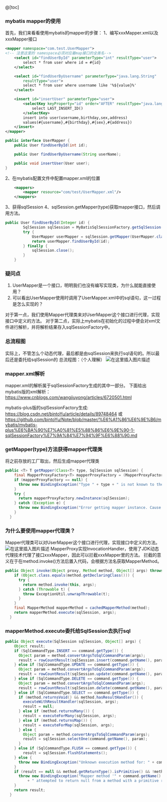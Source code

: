 @[toc]
### mybatis mapper的使用
首先，我们来看看使用mybatis的mapper的步骤：
1、编写xxxMapper.xml以及xxxMapper接口

```xml
<mapper namespace="com.test.UserMapper">  
<!-- 注意这里的 namespace必须对应着map接口的全类名-->  
    <select id="findUserById" parameterType="int" resultType="user">  
        select * from user where id = #{id}  
    </select>  

    <select id="findUserByUsername" parameterType="java.lang.String"  
        resultType="user">  
        select * from user where username like '%${value}%'  
    </select>  

    <insert id="insertUser" parameterType="user">  
        <selectKey keyProperty="id" order="AFTER" resultType="java.lang.Integer">  
            select LAST_INSERT_ID()  
        </selectKey>  
        insert into user(username,birthday,sex,address)  
        values(#{username},#{birthday},#{sex},#{address})  
    </insert>  
</mapper> 
```


```java
public interface UserMapper {
    public User findUserById(int id);

	public User findUserByUsername(String userName);

    public void insertUser(User user);
}
```

2、在mybatis配置文件中配置mapper.xml的位置
```xml
    <mappers>
        <mapper resource="com/test/UserMapper.xml"/>
    </mappers>
```
3、获得sqlSession
4、sqlSession.getMapper(type)获取mapper接口，然后调用方法。
```java
public User findUserById(Integer id) {
        SqlSession sqlSession = MyBatisSqlSessionFactory.getSqlSession();
        try {
            UserMapper userMapper = sqlSession.getMapper(UserMapper.class);
            return userMapper.findUserById(id);
        } finally {
            sqlSession.close();
        }
    }
```

### 疑问点
1. UserMapper是一个接口，明明我们也没有编写实现类，为什么就能直接使用？
2. 可以看出UserMapper使用时调用了UserMapper.xml中的sql语句，这一过程是怎么实现的？

对于第一点，我们使用Mapper代理类来对UserMapper这个接口进行代理，实现接口中定义的方法。
对于第二点，实际上mybatis在初始化的过程中便会对xml文件进行解析，并将解析结果存入sqlSessionFactory中。

### 总流程图
实际上，不管怎么个动态代理，最后都是由sqlSession来执行sql语句的。所以最后还是委托给sqlSession的
总流程图：（个人理解）
![在这里插入图片描述](https://img-blog.csdnimg.cn/20190319140731198.png?x-oss-process=image/watermark,type_ZmFuZ3poZW5naGVpdGk,shadow_10,text_aHR0cHM6Ly9ibG9nLmNzZG4ubmV0L2JpbnRvWXU=,size_16,color_FFFFFF,t_70)

### mapper.xml解析
mapper.xml的解析属于sqlSessionFactory生成的其中一部分。
下面给出mybatis版的xml解析：
https://www.cnblogs.com/wangjiuyong/articles/6720501.html

mybatis-plus版的sqlSessionFactory生成:
https://blog.csdn.net/bintoYu/article/details/89748464
或 https://github.com/bintoYu/Note/blob/master/%E6%A1%86%E6%9E%B6/mybatis/mybatis-plus%E6%BA%90%E7%A0%81%E5%88%86%E6%9E%90-1-sqlSessionFactory%E7%9A%84%E7%94%9F%E6%88%90.md

### getMapper(type)方法获得mapper代理类
将之前存放的工厂取出，然后生成mapper代理类

```java
public <T> T getMapper(Class<T> type, SqlSession sqlSession) {
    final MapperProxyFactory<T> mapperProxyFactory = (MapperProxyFactory<T>) knownMappers.get(type);
    if (mapperProxyFactory == null) {
      throw new BindingException("Type " + type + " is not known to the MapperRegistry.");
    }
    try {
      return mapperProxyFactory.newInstance(sqlSession);
    } catch (Exception e) {
      throw new BindingException("Error getting mapper instance. Cause: " + e, e);
    }
  }
```

### 为什么要使用mapper代理类？
Mapper代理类可以对UserMapper这个接口进行代理，实现接口中定义的方法。
![在这里插入图片描述](https://img-blog.csdnimg.cn/20190317125757119.png?x-oss-process=image/watermark,type_ZmFuZ3poZW5naGVpdGk,shadow_10,text_aHR0cHM6Ly9ibG9nLmNzZG4ubmV0L2JpbnRvWXU=,size_16,color_FFFFFF,t_70)
MapperProxy实现InvocationHandler，使用了JDK动态代理技术代理了接口xxxMapper，因此可以拦截xxxMapper里的方法。
拦截的意义在于在method.invoke()方法后置入代码，会根据方法名获取MapperMethod。

```java
public Object invoke(Object proxy, Method method, Object[] args) throws Throwable {
    if (Object.class.equals(method.getDeclaringClass())) {
      try {
        return method.invoke(this, args);
      } catch (Throwable t) {
        throw ExceptionUtil.unwrapThrowable(t);
      }
    }
    final MapperMethod mapperMethod = cachedMapperMethod(method);
    return mapperMethod.execute(sqlSession, args);
  }
```

### mapperMethod.execute委托给SqlSession去执行sql

```java
public Object execute(SqlSession sqlSession, Object[] args) {
    Object result;
    if (SqlCommandType.INSERT == command.getType()) {
      Object param = method.convertArgsToSqlCommandParam(args);
      result = rowCountResult(sqlSession.insert(command.getName(), param));
    } else if (SqlCommandType.UPDATE == command.getType()) {
      Object param = method.convertArgsToSqlCommandParam(args);
      result = rowCountResult(sqlSession.update(command.getName(), param));
    } else if (SqlCommandType.DELETE == command.getType()) {
      Object param = method.convertArgsToSqlCommandParam(args);
      result = rowCountResult(sqlSession.delete(command.getName(), param));
    } else if (SqlCommandType.SELECT == command.getType()) {
      if (method.returnsVoid() && method.hasResultHandler()) {
        executeWithResultHandler(sqlSession, args);
        result = null;
      } else if (method.returnsMany()) {
        result = executeForMany(sqlSession, args);
      } else if (method.returnsMap()) {
        result = executeForMap(sqlSession, args);
      } else {
        Object param = method.convertArgsToSqlCommandParam(args);
        result = sqlSession.selectOne(command.getName(), param);
      }
    } else if (SqlCommandType.FLUSH == command.getType()) {
        result = sqlSession.flushStatements();
    } else {
      throw new BindingException("Unknown execution method for: " + command.getName());
    }
    if (result == null && method.getReturnType().isPrimitive() && !method.returnsVoid()) {
      throw new BindingException("Mapper method '" + command.getName() 
          + " attempted to return null from a method with a primitive return type (" + method.getReturnType() + ").");
    }
    return result;
  }
```